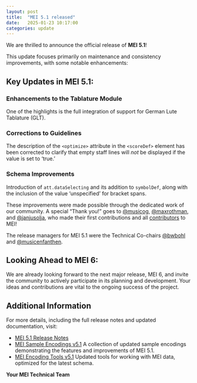 ```yaml
---
layout: post
title:  "MEI 5.1 released"
date:   2025-01-23 10:17:00
categories: update
---
```


We are thrilled to announce the official release of **MEI 5.1**!

This update focuses primarily on maintenance and consistency improvements, with some notable enhancements:

## Key Updates in MEI 5.1:

### Enhancements to the Tablature Module
One of the highlights is the full integration of support for German Lute Tablature (GLT).

### Corrections to Guidelines
The description of the `<optimize>` attribute in the `<scoreDef>` element has been corrected to clarify that empty staff lines will _not_ be displayed if the value is set to ‘true.’

### Schema Improvements
Introduction of `att.dataSelecting` and its addition to `symbolDef`, along with the inclusion of the value ‘unspecified’ for bracket spans.

These improvements were made possible through the dedicated work of our community. A special “Thank you!” goes to [@musicog](https://github.com/musicog), [@maxrothman](https://github.com/maxrothman), and [@janjusolja](https://github.com/janjusolja), who made their first contributions and all [contributors](https://github.com/music-encoding/music-encoding/contributors) to MEI!

The release managers for MEI 5.1 were the Technical Co-chairs [@bwbohl](https://github.com/bwbohl) and [@musicenfanthen](https://github.com/musicEnfanthen).

## Looking Ahead to MEI 6:
We are already looking forward to the next major release, MEI 6, and invite the community to actively participate in its planning and development. Your ideas and contributions are vital to the ongoing success of the project.

## Additional Information
For more details, including the full release notes and updated documentation, visit:

- [MEI 5.1 Release Notes](https://github.com/music-encoding/music-encoding/releases/tag/v5.1)
- [MEI Sample Encodings v5.1](https://github.com/music-encoding/sample-encodings/releases/tag/v5.1)
 A collection of updated sample encodings demonstrating the features and improvements of MEI 5.1.
- [MEI Encoding Tools v5.1](https://github.com/music-encoding/encoding-tools/releases/tag/v5.1)
 Updated tools for working with MEI data, optimized for the latest schema.

**Your MEI Technical Team**
